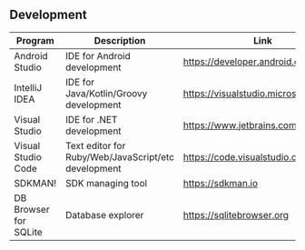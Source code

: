 ## Development

| Program | Description | Link | Plugins | Comment |
| --- | --- | --- | --- | --- |
| Android Studio | IDE for Android development | https://developer.android.com/studio | [ide-settings](https://github.com/fartem/ide-settings/tree/master/android_studio) |
| IntelliJ IDEA | IDE for Java/Kotlin/Groovy development | https://visualstudio.microsoft.com | [ide-settings](https://github.com/fartem/ide-settings/tree/master/visual_studio) | 
| Visual Studio | IDE for .NET development | https://www.jetbrains.com/idea/ | [ide-settings](https://github.com/fartem/ide-settings/tree/master/intellij_idea) | 
| Visual Studio Code | Text editor for Ruby/Web/JavaScript/etc development | https://code.visualstudio.com | [ide-settings](https://github.com/fartem/ide-settings/tree/master/vscode/extensions) |
| SDKMAN! | SDK managing tool | https://sdkman.io |
| DB Browser for SQLite | Database explorer | https://sqlitebrowser.org |
